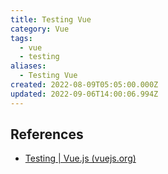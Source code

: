 ```yaml
---
title: Testing Vue
category: Vue
tags:
  - vue
  - testing
aliases:
  - Testing Vue
created: 2022-08-09T05:05:00.000Z
updated: 2022-09-06T14:00:06.994Z
---
```


## References

- [Testing | Vue.js (vuejs.org)](https://vuejs.org/guide/scaling-up/testing.html)
